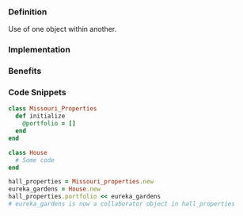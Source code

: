 ### Definition
Use of one object within another.

### Implementation


### Benefits


### Code Snippets

```ruby
class Missouri_Properties
  def initialize
    @portfolio = []
  end
end

class House
  # Some code
end

hall_properties = Missouri_properties.new
eureka_gardens = House.new
hall_properties.portfolio << eureka_gardens 
# eureka_gardens is now a collaborator object in hall_properties
```